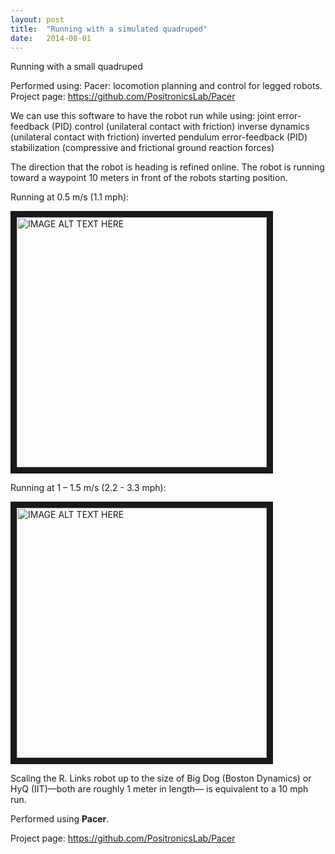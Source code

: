 ```yaml
---
layout: post
title:  "Running with a simulated quadruped"
date:   2014-08-01
---
```


<p class="intro"><span class="dropcap">R</span>unning with a small quadruped</p>

Performed using: Pacer: locomotion planning and control for legged robots.
Project page:
<a title="https://github.com/PositronicsLab/Pacer" href="https://github.com/PositronicsLab/Pacer">https://github.com/PositronicsLab/Pacer</a></p>

We can use this software to have the robot run while using:
joint error-feedback (PID) control (unilateral contact with friction)
inverse dynamics (unilateral contact with friction)
inverted pendulum error-feedback (PID) stabilization (compressive and frictional ground reaction forces)

The direction that the robot is heading is refined online.  The robot is running toward a waypoint 10 meters in front of the robots starting position.

Running at 0.5 m/s (1.1 mph):

<a href="http://www.youtube.com/watch?feature=player_embedded&v=OKvNG_Zudw0
" target="_blank"><img src="http://img.youtube.com/vi/OKvNG_Zudw0/0.jpg" 
alt="IMAGE ALT TEXT HERE" width="400" border="10" /></a>

Running at 1 – 1.5 m/s (2.2 - 3.3 mph):

<a href="http://www.youtube.com/watch?feature=player_embedded&v=B3z7lRnhmzU
" target="_blank"><img src="http://img.youtube.com/vi/B3z7lRnhmzU/0.jpg" 
alt="IMAGE ALT TEXT HERE" width="400" border="10" /></a>

Scaling the R. Links robot up to the size of Big Dog (Boston Dynamics) or HyQ (IIT)—both are roughly 1 meter in length— is equivalent to a 10 mph run.

Performed using **Pacer**.

Project page:
<a title="https://github.com/PositronicsLab/Pacer" href="https://github.com/PositronicsLab/Pacer">https://github.com/PositronicsLab/Pacer</a>


